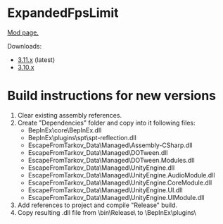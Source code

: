 # ExpandedFpsLimit
[Mod page.](https://hub.sp-tarkov.com/files/file/2891-music-plays-in-hideout)

Downloads:
- [3.11.x](https://github.com/Mugnum/SPT_MusicPlaysInHideout/releases) (latest)
- [3.10.x](https://github.com/Mugnum/SPT_MusicPlaysInHideout/releases/tag/1.0.0)

# Build instructions for new versions
1. Clear existing assembly references.
2. Create "Dependencies" folder and copy into it following files:
   - BepInEx\core\BepInEx.dll
   - BepInEx\plugins\spt\spt-reflection.dll
   - EscapeFromTarkov_Data\Managed\Assembly-CSharp.dll
   - EscapeFromTarkov_Data\Managed\DOTween.dll
   - EscapeFromTarkov_Data\Managed\DOTween.Modules.dll
   - EscapeFromTarkov_Data\Managed\UnityEngine.dll
   - EscapeFromTarkov_Data\Managed\UnityEngine.AudioModule.dll
   - EscapeFromTarkov_Data\Managed\UnityEngine.CoreModule.dll
   - EscapeFromTarkov_Data\Managed\UnityEngine.UI.dll
   - EscapeFromTarkov_Data\Managed\UnityEngine.UIModule.dll
3. Add references to project and compile "Release" build.
4. Copy resulting .dll file from \bin\Release\ to \BepInEx\plugins\

